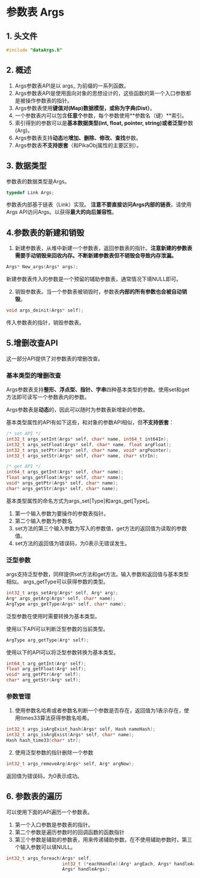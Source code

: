 # 参数表 Args
## 1. 头文件
```c
#include "dataArgs.h"
```
## 2. 概述

1. Args参数表API是以 args_ 为前缀的一系列函数。
1. Args参数表API是使用面向对象的思想设计的，这些函数的第一个入口参数都是被操作参数表的指针。
1. Args参数表使用**键值对(Map)**数据模型，或称为**字典(Dist）**。
1. 一个参数表内可以包含**任意个**参数，每个参数使用**参数名（键）**索引。
1. 索引得到的参数可以是**基本数据类型(int, float, pointer, string)**或者**泛型**参数(Arg)。
1. Args参数表支持**动态**地**增加、删除、修改、查找**参数。
1. Args参数表**不支持嵌套**（和PikaObj属性的主要区别）。
## 3. 数据类型
参数表的数据类型是Args。
```c
typedef Link Args;
```
参数表内部基于链表（Link）实现。
**注意不要直接访问Args内部的链表**，请使用Args API访问Args。以获得**最大的向后兼容性**。
​

## 4.参数表的新建和销毁

1. 新建参数表，从堆中新建一个参数表，返回参数表的指针。**注意新建的参数表需要手动销毁来回收内存。不断新建参数表但不销毁会导致内存泄漏。**
```c
Args* New_args(Args* args);
```
新建参数表传入的参数是一个预留的辅助参数表，通常情况下填NULL即可。
​


2. 销毁参数表。当一个参数表被销毁时，参数表**内部的所有参数也会被自动销毁**。
```c
void args_deinit(Args* self);
```
传入参数表的指针，销毁参数表。
## 5.增删改查API
这一部分API提供了对参数表的增删改查。
### 基本类型的增删改查
Args参数表支持**整形、浮点型、指针、字串**四种基本类型的参数。使用set和get方法即可读写一个参数表内的参数。
​

Args参数表是**动态**的，因此可以随时为参数表新增新的参数。
​

基本类型属性的API有如下这些，和对象的参数API相似，但**不支持嵌套**：
```c
/* set API */
int32_t args_setInt(Args* self, char* name, int64_t int64In);
int32_t args_setFloat(Args* self, char* name, float argFloat);
int32_t args_setPtr(Args* self, char* name, void* argPointer);
int32_t args_setStr(Args* self, char* name, char* strIn);

/* get API */
int64_t args_getInt(Args* self, char* name);
float args_getFloat(Args* self, char* name);
void* args_getPtr(Args* self, char* name);
char* args_getStr(Args* self, char* name);
```
基本类型属性的命名方式为args_set[Type]和args_get[Type]。
​


1. 第一个输入参数为要操作的参数表指针。
1. 第二个输入参数为参数名
1. set方法的第三个输入参数为写入的参数值，get方法的返回值为读取的参数值。
1. set方法的返回值为错误码，为0表示无错误发生。
### 泛型参数
args支持泛型参数，同样提供set方法和get方法。输入参数和返回值与基本类型相似。
args_getType可以获得参数的类型。
```c
int32_t args_setArg(Args* self, Arg* arg);
Arg* args_getArg(Args* self, char* name);
ArgType args_getType(Args* self, char* name);
```
泛型参数在使用时需要转换为基本类型。
​

使用以下API可以判断泛型参数的当前类型。
```c
ArgType arg_getType(Arg* self);
```
使用以下的API可以将泛型参数转换为基本类型。
```c
int64_t arg_getInt(Arg* self);
float arg_getFloat(Arg* self);
void* arg_getPtr(Arg* self);
char* arg_getStr(Arg* self);
```
### 参数管理

1. 使用参数名哈希或者参数名判断一个参数是否存在，返回值为1表示存在，使用times33算法获得参数名哈希。
```c
int32_t args_isArgExist_hash(Args* self, Hash nameHash);
int32_t args_isArgExist(Args* self, char* name);
Hash hash_time33(char* str);
```

2. 使用泛型参数的指针删除一个参数
```c
int32_t args_removeArg(Args* self, Arg* argNow);
```
返回值为错误码，为0表示成功。
## 6. 参数表的遍历
可以使用下面的API遍历一个参数表。

1. 第一个入口参数是参数表的指针。
1. 第二个参数是遍历参数时的回调函数的函数指针
1. 第三个参数是辅助的参数表，用来传递辅助参数，在不使用辅助参数时，第三个输入参数可以填NULL。
```c
int32_t args_foreach(Args* self,
                     int32_t (*eachHandle)(Arg* argEach, Args* handleArgs),
                     Args* handleArgs);
```
​

## 
